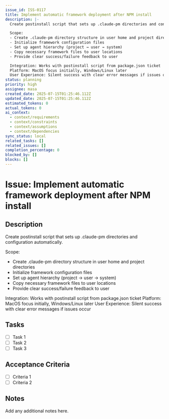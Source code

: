 ```yaml
---
issue_id: ISS-0117
title: Implement automatic framework deployment after NPM install
description: |-
  Create postinstall script that sets up .claude-pm directories and configuration automatically.

  Scope:
  - Create .claude-pm directory structure in user home and project directories
  - Initialize framework configuration files
  - Set up agent hierarchy (project → user → system)
  - Copy necessary framework files to user locations
  - Provide clear success/failure feedback to user

  Integration: Works with postinstall script from package.json ticket
  Platform: MacOS focus initially, Windows/Linux later
  User Experience: Silent success with clear error messages if issues occur
status: planning
priority: high
assignee: masa
created_date: 2025-07-15T01:25:46.112Z
updated_date: 2025-07-15T01:25:46.112Z
estimated_tokens: 0
actual_tokens: 0
ai_context:
  - context/requirements
  - context/constraints
  - context/assumptions
  - context/dependencies
sync_status: local
related_tasks: []
related_issues: []
completion_percentage: 0
blocked_by: []
blocks: []
---
```


# Issue: Implement automatic framework deployment after NPM install

## Description
Create postinstall script that sets up .claude-pm directories and configuration automatically.

Scope:
- Create .claude-pm directory structure in user home and project directories
- Initialize framework configuration files
- Set up agent hierarchy (project → user → system)
- Copy necessary framework files to user locations
- Provide clear success/failure feedback to user

Integration: Works with postinstall script from package.json ticket
Platform: MacOS focus initially, Windows/Linux later
User Experience: Silent success with clear error messages if issues occur

## Tasks
- [ ] Task 1
- [ ] Task 2
- [ ] Task 3

## Acceptance Criteria
- [ ] Criteria 1
- [ ] Criteria 2

## Notes
Add any additional notes here.
